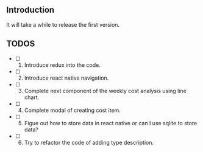 ## Introduction

It will take a while to release the first version.

## TODOS

- [ ] 1. Introduce redux into the code.
- [ ] 2. Introduce react native navigation.
- [ ] 3. Complete next component of the weekly cost analysis using line chart.
- [ ] 4. Complete modal of creating cost item.
- [ ] 5. Figue out how to store data in react native or can I use sqlite to store data?
- [ ] 6. Try to refactor the code of adding type description.